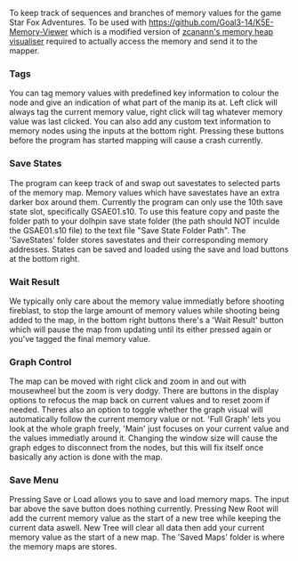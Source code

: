 To keep track of sequences and branches of memory values for the game Star Fox Adventures. To be used with https://github.com/Goal3-14/K5E-Memory-Viewer which is a modified version of [zcanann's memory heap visualiser](https://github.com/zcanann/K5E) required to actually access the memory and send it to the mapper.



### Tags
You can tag memory values with predefined key information to colour the node and give an indication of what part of the manip its at. Left click will always tag the current memory value, right click will tag whatever memory value was last clicked. You can also add any custom text information to memory nodes using the inputs at the bottom right. Pressing these buttons before the program has started mapping will cause a crash currently.
### Save States
The program can keep track of and swap out savestates to selected parts of the memory map. Memory values which have savestates have an extra darker box around them. Currently the program can only use the 10th save state slot, specifically GSAE01.s10. To use this feature copy and paste the folder path to your dolhpin save state folder (the path should NOT inculde the GSAE01.s10 file) to the text file "Save State Folder Path".
The 'SaveStates' folder stores savestates and their corresponding memory addresses. States can be saved and loaded using the save and load buttons at the bottom right.
### Wait Result
We typically only care about the memory value immediatly before shooting fireblast, to stop the large amount of memory values while shooting being added to the map, in the bottom right buttons there's a 'Wait Result' button which will pause the map from updating until its either pressed again or you've tagged the final memory value.
### Graph Control
The map can be moved with right click and zoom in and out with mousewheel but the zoom is very dodgy. There are buttons in the display options to refocus the map back on current values and to reset zoom if needed. Theres also an option to toggle whether the graph visual will automatically follow the current memory value or not. 'Full Graph' lets you look at the whole graph freely, 'Main' just focuses on your current value and the values immediatly around it. Changing the window size will cause the graph edges to disconnect from the nodes, but this will fix itself once basically any action is done with the map.
### Save Menu
Pressing Save or Load allows you to save and load memory maps. The input bar above the save button does nothing currently. Pressing New Root will add the current memory value as the start of a new tree while keeping the current data aswell. New Tree will clear all data then add your current memory value as the start of a new map. The 'Saved Maps' folder is where the memory maps are stores. 
